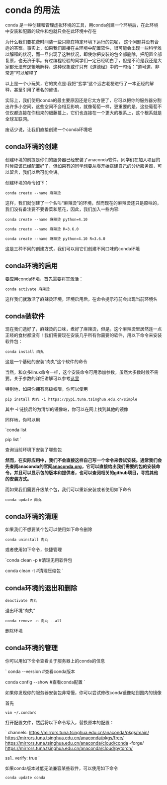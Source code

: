 # conda 的用法
conda 是一种创建和管理虚拟环境的工具，用conda创建一个环境后，在此环境中安装和配置的软件和包就只会在此环境中存在  

为什么我们要花费时间装一些只能在特定环境下运行的包呢， 这个问题并没有合适的答案。事实上，如果我们直接在主环境中配置软件，很可能会出现一些科学难以解释的状况，而一旦出现了这种状况，即使你把安装的包全部删除，把配置全部复原，也无济于事。有过编程经验的同学们一定已经明白了，但是不论是我还是大家都无法有逻辑地解释，这种现象或许只有《道德经》中的一句话：“道可道，非常道”可以解释了  

以上是一个小玩笑，它的笑点是:我把“玄学”这个远古老梗进行了一本正经的解释，甚至引用了著名的谚语。  

实际上，我们使用conda的最主要原因还是它太方便了，它可以把你的服务器分割出许多小空间，这些空间不会相互影响，就像葡萄一样，更重要的是，这些葡萄不仅仅都连接在你租来的细藤蔓上，它们也连接在一个更大的根系上，这个根系就是全球互联网。

废话少说，让我们直接创建一个conda环境吧
## conda环境的创建

创建环境的前提是你们的服务器已经安装了anaconda软件，同学们在加入项目的时候应该已经配置好了，但如果有的同学想要从零开始搭建自己的分析服务器，可以留言，我们以后可能会讲。  

创建环境的命令如下： 

` conda create --name 麻辣烫 `

这样，我们就创建了一个名叫“麻辣烫”的环境，然而现在的麻辣烫还只是原味的，我们没有备注要不要香菜和葱花，因此，我们加入一些内容:

` conda create --name 麻辣烫 python=4.10 `

` conda create --name 麻辣烫 R=3.6.0 `

` conda create --name 麻辣烫 python=4.10 R=3.6.0 `

这是三种不同的创建方式，我们可以用它们创建不同口味的conda环境

## conda环境的启用
要应用conda环境，首先需要将其激活：

`conda activate 麻辣烫` 

这样我们就激活了麻辣烫环境，环境启用后，在命令提示符前会出现当前环境名

## conda装软件
现在我们选好了，麻辣烫的口味，煮好了麻辣烫，但是。这个麻辣烫里居然连一点正经的食材都没有！我们需要现在安装几乎所有你需要的软件，用以下命令来安装软件包： 

`conda install 肉丸` 

这是一个基础的安装“肉丸”这个软件的命令 

当然，和众多linux命令一样，这个安装命令可用添加参数，虽然大多数时候不需要。关于参数的详细讲解可以参考[这里](https://docs.conda.io/projects/conda/en/latest/commands/install.html)

特别地，如果你拥有高级权限，你可以使用 

`pip install 肉丸 -i https://pypi.tuna.tsinghua.edu.cn/simple ` 

其中 -i  链接后的为清华的镜像站，你可以在网上找到其他的镜像 

同样地，你可以用 

`conda list 

pip list ` 

查询当前环境下安装了哪些包

**然而，在实际应用中，我们不会直接这样自己写一个命令来尝试安装。通常我们会先查阅anaconda的官网[anaconda.org](https://anaconda.org/)，它可以直接给出我们需要的包的安装命令，并且可以显示包的版本和提供者，也可以查阅相关的github项目，寻找其他的安装方式。**

而如果我们需要升级某个包，我们可以重新安装或者使用如下命令 

`conda update 肉丸 `

## conda环境的清理
如果我们不想要某个包可以使用如下命令删除 

`conda uninstall 肉丸 ` 

或者使用如下命令，快捷管理 

`conda clean -p #清理无用软件包 

conda clean -t #清理压缩包 `

## conda环境的退出和删除
`deactivate 肉丸 ` 

退出环境“肉丸” 

`conda remove -n 肉丸 --all ` 

删除环境

## conda环境的管理
你可以用如下命令查看关于服务器上的conda的信息 

` conda --version #查看conda版本 

conda config --show  #查看conda配置 `

如果你发现你的服务器安装包非常慢，你可以尝试修改conda镜像站到国内的镜像 

首先 

` vim ~/.condarc ` 

打开配置文件，然后将以下命令写入，替换原本的配置： 

` channels:
  https://mirrors.tuna.tsinghua.edu.cn/anaconda/pkgs/main/
  https://mirrors.tuna.tsinghua.edu.cn/anaconda/pkgs/free/
  https://mirrors.tuna.tsinghua.edu.cn/anaconda/cloud/conda -forge/
  https://mirrors.tuna.tsinghua.edu.cn/anaconda/cloud/pytorch/
  
ss1_ verify: true `

如果conda版本过低无法兼容某些软件，可以使用如下命令 

`conda update conda ` 
